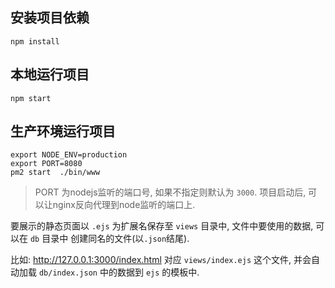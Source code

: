 

## 安装项目依赖
```
npm install
```


## 本地运行项目
```
npm start
```

## 生产环境运行项目

```
export NODE_ENV=production
export PORT=8080
pm2 start  ./bin/www
```

> PORT 为nodejs监听的端口号, 如果不指定则默认为 `3000`.
> 项目启动后, 可以让nginx反向代理到node监听的端口上.

要展示的静态页面以 `.ejs` 为扩展名保存至 `views` 目录中, 文件中要使用的数据, 可以在 `db` 目录中 创建同名的文件(以`.json`结尾).

比如: http://127.0.0.1:3000/index.html 对应 `views/index.ejs` 这个文件, 并会自动加载 `db/index.json` 中的数据到 `ejs` 的模板中.
